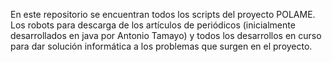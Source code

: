 En este repositorio se encuentran todos los scripts del proyecto POLAME. Los robots para descarga de los artículos de periódicos (inicialmente desarrollados en java por Antonio Tamayo) y todos los desarrollos en curso para dar solución informática a los problemas que surgen en el proyecto.
